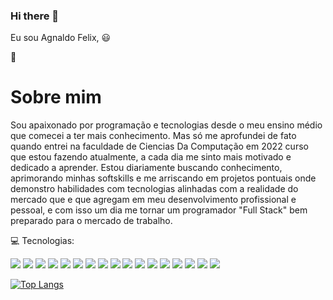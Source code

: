 ### Hi there 👋

Eu sou Agnaldo Felix, :smiley:

:man: <h1> Sobre mim </h1>

Sou apaixonado por programação e tecnologias desde o meu ensino médio que comecei a ter mais conhecimento. Mas só me aprofundei de fato quando entrei na faculdade de Ciencias Da Computação em 2022 curso que estou fazendo atualmente, a cada dia me sinto mais motivado e dedicado a aprender. Estou diariamente buscando conhecimento, aprimorando minhas softskills e me arriscando em projetos pontuais onde demonstro habilidades com tecnologias alinhadas com a realidade do mercado que e que agregam em meu desenvolvimento profissional e pessoal, e com isso um dia me tornar um programador "Full Stack" bem preparado para o mercado de trabalho.


:computer: Tecnologias:
    
<img src="https://img.shields.io/badge/HTML-239120?style=for-the-badge&logo=html5&logoColor=white"/>  <img src="https://img.shields.io/badge/React-20232A?style=for-the-badge&logo=react&logoColor=61DAFB"/>
<img src="https://img.shields.io/badge/CSS-239120?&style=for-the-badge&logo=css3&logoColor=white"/>
<img src="https://img.shields.io/badge/JavaScript-F7DF1E?style=for-the-badge&logo=javascript&logoColor=black"/>
<img src="https://img.shields.io/badge/Node.js-43853D?style=for-the-badge&logo=node.js&logoColor=white"/>
<img src="https://img.shields.io/badge/MySQL-00000F?style=for-the-badge&logo=mysql&logoColor=white"/>
<img src="https://img.shields.io/badge/PostgreSQL-316192?style=for-the-badge&logo=postgresql&logoColor=white"/>
<img src="https://img.shields.io/badge/MongoDB-4EA94B?style=for-the-badge&logo=mongodb&logoColor=white"/>
<img src="https://img.shields.io/badge/SQLite-07405E?style=for-the-badge&logo=sqlite&logoColor=white"/>
<img src="https://img.shields.io/badge/TypeScript-007ACC?style=for-the-badge&logo=typescript&logoColor=white"/>
<img src="https://img.shields.io/badge/Sass-CC6699?style=for-the-badge&logo=sass&logoColor=white"/>
<img src="https://img.shields.io/badge/Tailwind_CSS-38B2AC?style=for-the-badge&logo=tailwind-css&logoColor=white"/>
<img src="https://img.shields.io/badge/jQuery-0769AD?style=for-the-badge&logo=jquery&logoColor=white"/>
<img src="https://img.shields.io/badge/sequelize-323330?style=for-the-badge&logo=sequelize&logoColor=blue](https://img.shields.io/badge/Sequelize-52B0E7?style=for-the-badge&logo=Sequelize&logoColor=white"/>
<img src="https://img.shields.io/badge/Express.js-404D59?style=for-the-badge"/>
<img src="https://img.shields.io/badge/Vercel-000000?style=for-the-badge&logo=vercel&logoColor=white"/>
<img src="https://img.shields.io/badge/styled--components-DB7093?style=for-the-badge&logo=styled-components&logoColor=white"/>




[![Top Langs](https://github-readme-stats.vercel.app/api/top-langs/?username=MahFelix&layout=pie)](https://github.com/anuraghazra/github-readme-stats)

